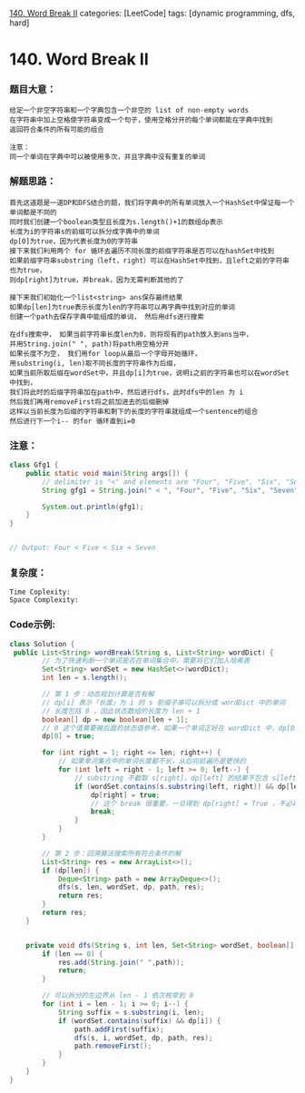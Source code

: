 [140. Word Break II](https://leetcode.com/problems/word-break-ii/)
categories: [LeetCode]
tags: [dynamic programming, dfs, hard] 

# <span id="140"> 140. Word Break II </span>
### 题目大意：
    给定一个非空字符串和一个字典包含一个非空的 list of non-empty words
    在字符串中加上空格使字符串变成一个句子，使用空格分开的每个单词都能在字典中找到
    返回符合条件的所有可能的组合

    注意：
    同一个单词在字典中可以被使用多次，并且字典中没有重复的单词
### 解题思路：
    首先这道题是一道DP和DFS结合的题，我们将字典中的所有单词放入一个HashSet中保证每一个单词都是不同的
    同时我们创建一个boolean类型且长度为s.length()+1的数组dp表示
    长度为i的字符串s的前缀可以拆分成字典中的单词
    dp[0]为true，因为代表长度为0的字符串
    接下来我们利用两个 for 循环去遍历不同长度的前缀字符串是否可以在hashSet中找到
    如果前缀字符串substring（left，right）可以在HashSet中找到，且left之前的字符串也为true， 
    则dp[right]为true，并break，因为无需判断其他的了
    
    接下来我们初始化一个list<string> ans保存最终结果
    如果dp[len]为true表示长度为len的字符串可以再字典中找到对应的单词
    创建一个path去保存字典中能组成的单词， 然后用dfs进行搜索

    在dfs搜索中， 如果当前字符串长度len为0，则将现有的path放入到ans当中，
    并用String.join(" ", path)将path用空格分开
    如果长度不为空， 我们用for loop从最后一个字母开始循环，
    用substring(i, len)取不同长度的字符串作为后缀，
    如果当前所取后缀在wordSet中，并且dp[i]为true，说明i之前的字符串也可以在wordSet中找到，
    我们将此时的后缀字符串加在path中，然后进行dfs，此时dfs中的len 为 i
    然后我们再用removeFirst将之前加进去的后缀删掉
    这样以当前长度为后缀的字符串和剩下的长度的字符串就组成一个sentence的组合
    然后进行下一个i-- 的for 循环直到i=0

### 注意：
```Java
class Gfg1 { 
    public static void main(String args[]) { 
        // delimiter is "<" and elements are "Four", "Five", "Six", "Seven" 
        String gfg1 = String.join(" < ", "Four", "Five", "Six", "Seven"); 

        System.out.println(gfg1); 
    } 
} 


// Output: Four < Five < Six < Seven
```
### 复杂度：
    Time Coplexity: 
    Space Complexity:
### Code示例:
```Java
class Solution {
 public List<String> wordBreak(String s, List<String> wordDict) {
        // 为了快速判断一个单词是否在单词集合中，需要将它们加入哈希表
        Set<String> wordSet = new HashSet<>(wordDict);
        int len = s.length();

        // 第 1 步：动态规划计算是否有解
        // dp[i] 表示「长度」为 i 的 s 前缀子串可以拆分成 wordDict 中的单词
        // 长度包括 0 ，因此状态数组的长度为 len + 1
        boolean[] dp = new boolean[len + 1];
        // 0 这个值需要被后面的状态值参考，如果一个单词正好在 wordDict 中，dp[0] 设置成 true 是合理的
        dp[0] = true;

        for (int right = 1; right <= len; right++) {
            // 如果单词集合中的单词长度都不长，从后向前遍历是更快的
            for (int left = right - 1; left >= 0; left--) {
                // substring 不截取 s[right]，dp[left] 的结果不包含 s[left]
                if (wordSet.contains(s.substring(left, right)) && dp[left]) {
                    dp[right] = true;
                    // 这个 break 很重要，一旦得到 dp[right] = True ，不必再计算下去
                    break;
                }
            }
        }

        // 第 2 步：回溯算法搜索所有符合条件的解
        List<String> res = new ArrayList<>();
        if (dp[len]) {
            Deque<String> path = new ArrayDeque<>();
            dfs(s, len, wordSet, dp, path, res);
            return res;
        }
        return res;
    }


    private void dfs(String s, int len, Set<String> wordSet, boolean[] dp, Deque<String> path, List<String> res) {
        if (len == 0) {
            res.add(String.join(" ",path));
            return;
        }

        // 可以拆分的左边界从 len - 1 依次枚举到 0
        for (int i = len - 1; i >= 0; i--) {
            String suffix = s.substring(i, len);
            if (wordSet.contains(suffix) && dp[i]) {
                path.addFirst(suffix);
                dfs(s, i, wordSet, dp, path, res);
                path.removeFirst();
            }
        }
    }
}
```
